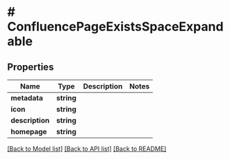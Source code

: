 # # ConfluencePageExistsSpaceExpandable

## Properties

Name | Type | Description | Notes
------------ | ------------- | ------------- | -------------
**metadata** | **string** |  | 
**icon** | **string** |  | 
**description** | **string** |  | 
**homepage** | **string** |  | 

[[Back to Model list]](../../README.md#documentation-for-models) [[Back to API list]](../../README.md#documentation-for-api-endpoints) [[Back to README]](../../README.md)


